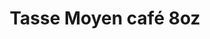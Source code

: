 ---
image: /img/products/produit22.jpg
images:
 - /img/products/produit22.jpg
id: 22-tasse-moyen
title: "Tasse Moyen café 8oz"
type: produits
i18nlanguage: fr
---